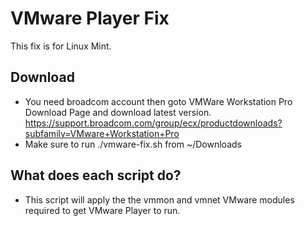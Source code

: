 # VMware Player Fix
This fix is for Linux Mint.
## Download
- You need broadcom account then goto VMWare Workstation Pro Download Page and download latest version. https://support.broadcom.com/group/ecx/productdownloads?subfamily=VMware+Workstation+Pro
- Make sure to run ./vmware-fix.sh from ~/Downloads

## What does each script do?
- This script will apply the the vmmon and vmnet VMware modules required to get VMware Player to run.
